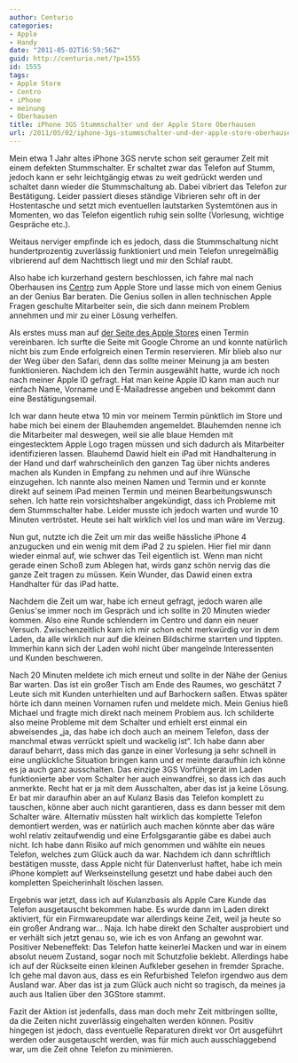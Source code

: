 ```yaml
---
author: Centurio
categories:
- Apple
- Handy
date: "2011-05-02T16:59:56Z"
guid: http://centurio.net/?p=1555
id: 1555
tags:
- Apple Store
- Centro
- iPhone
- meinung
- Oberhausen
title: iPhone 3GS Stummschalter und der Apple Store Oberhausen
url: /2011/05/02/iphone-3gs-stummschalter-und-der-apple-store-oberhausen/
---
```

Mein etwa 1 Jahr altes iPhone 3GS nervte schon seit geraumer Zeit mit einem defekten Stummschalter. Er schaltet zwar das Telefon auf Stumm, jedoch kann er sehr leichtgängig etwas zu weit gedrückt werden und schaltet dann wieder die Stummschaltung ab. Dabei vibriert das Telefon zur Bestätigung. Leider passiert dieses ständige Vibrieren sehr oft in der Hostentasche und setzt mich eventuellen lautstarken Systemtönen aus in Momenten, wo das Telefon eigentlich ruhig sein sollte (Vorlesung, wichtige Gespräche etc.).

Weitaus nerviger empfinde ich es jedoch, dass die Stummschaltung nicht hundertprozentig zuverlässig funktioniert und mein Telefon unregelmäßig vibrierend auf dem Nachttisch liegt und mir den Schlaf raubt.

Also habe ich kurzerhand gestern beschlossen, ich fahre mal nach Oberhausen ins [Centro](http://www.centro.de/) zum Apple Store und lasse mich von einem Genius an der Genius Bar beraten. Die Genius sollen in allen technischen Apple Fragen geschulte Mitarbeiter sein, die sich dann meinem Problem annehmen und mir zu einer Lösung verhelfen.  
<!--more-->

  
Als erstes muss man auf [der Seite des Apple Stores](http://www.apple.com/de/retail/centro/) einen Termin vereinbaren. Ich surfte die Seite mit Google Chrome an und konnte natürlich nicht bis zum Ende erfolgreich einen Termin reservieren. Mir blieb also nur der Weg über den Safari, denn das sollte meiner Meinung ja am besten funktionieren. Nachdem ich den Termin ausgewählt hatte, wurde ich noch nach meiner Apple ID gefragt. Hat man keine Apple ID kann man auch nur einfach Name, Vorname und E-Mailadresse angeben und bekommt dann eine Bestätigungsemail.

Ich war dann heute etwa 10 min vor meinem Termin pünktlich im Store und habe mich bei einem der Blauhemden angemeldet. Blauhemden nenne ich die Mitarbeiter mal deswegen, weil sie alle blaue Hemden mit eingestecktem Apple Logo tragen müssen und sich dadurch als Mitarbeiter identifizieren lassen. Blauhemd Dawid hielt ein iPad mit Handhalterung in der Hand und darf wahrscheinlich den ganzen Tag über nichts anderes machen als Kunden in Empfang zu nehmen und auf ihre Wünsche einzugehen. Ich nannte also meinen Namen und Termin und er konnte direkt auf seinem iPad meinen Termin und meinen Bearbeitungswunsch sehen. Ich hatte rein vorsichtshalber angekündigt, dass ich Probleme mit dem Stummschalter habe. Leider musste ich jedoch warten und wurde 10 Minuten vertröstet. Heute sei halt wirklich viel los und man wäre im Verzug.

Nun gut, nutzte ich die Zeit um mir das weiße hässliche iPhone 4 anzugucken und ein wenig mit dem iPad 2 zu spielen. Hier fiel mir dann wieder einmal auf, wie schwer das Teil eigentlich ist. Wenn man nicht gerade einen Schoß zum Ablegen hat, wirds ganz schön nervig das die ganze Zeit tragen zu müssen. Kein Wunder, das Dawid einen extra Handhalter für das iPad hatte.

Nachdem die Zeit um war, habe ich erneut gefragt, jedoch waren alle Genius'se immer noch im Gespräch und ich sollte in 20 Minuten wieder kommen. Also eine Runde schlendern im Centro und dann ein neuer Versuch. Zwischenzeitlich kam ich mir schon echt merkwürdig vor in dem Laden, da alle wirklich nur auf die kleinen Bildschirme starrten und tippten. Immerhin kann sich der Laden wohl nicht über mangelnde Interessenten und Kunden beschweren.

Nach 20 Minuten meldete ich mich erneut und sollte in der Nähe der Genius Bar warten. Das ist ein großer Tisch am Ende des Raumes, wo geschätzt 7 Leute sich mit Kunden unterhielten und auf Barhockern saßen. Etwas später hörte ich dann meinen Vornamen rufen und meldete mich. Mein Genius hieß Michael und fragte mich direkt nach meinem Problem aus. Ich schilderte also meine Probleme mit dem Schalter und erhielt erst einmal ein abweisendes &#8222;ja, das habe ich doch auch an meinem Telefon, dass der manchmal etwas verrückt spielt und wackelig ist&#8220;. Ich habe dann aber darauf beharrt, dass mich das ganze in einer Vorlesung ja sehr schnell in eine unglückliche Situation bringen kann und er meinte daraufhin ich könne es ja auch ganz ausschalten. Das einzige 3GS Vorführgerät im Laden funktionierte aber vom Schalter her auch einwandfrei, so dass ich das auch anmerkte. Recht hat er ja mit dem Ausschalten, aber das ist ja keine Lösung. Er bat mir daraufhin aber an auf Kulanz Basis das Telefon komplett zu tauschen, könne aber auch nicht garantieren, dass es dann besser mit dem Schalter wäre. Alternativ müssten halt wirklich das komplette Telefon demontiert werden, was er natürlich auch machen könnte aber das wäre wohl relativ zeitaufwendig und eine Erfolgsgarantie gäbe es dabei auch nicht. Ich habe dann Risiko auf mich genommen und wählte ein neues Telefon, welches zum Glück auch da war. Nachdem ich dann schriftlich bestätigen musste, dass Apple nicht für Datenverlust haftet, habe ich mein iPhone komplett auf Werkseinstellung gesetzt und habe dabei auch den kompletten Speicherinhalt löschen lassen.

Ergebnis war jetzt, dass ich auf Kulanzbasis als Apple Care Kunde das Telefon ausgetauscht bekommen habe. Es wurde dann im Laden direkt aktiviert, für ein Firmwareupdate war allerdings keine Zeit, weil ja heute so ein großer Andrang war... Naja. Ich habe direkt den Schalter ausprobiert und er verhält sich jetzt genau so, wie ich es von Anfang an gewohnt war. Positiver Nebeneffekt: Das Telefon hatte keinerlei Macken und war in einem absolut neuem Zustand, sogar noch mit Schutzfolie beklebt. Allerdings habe ich auf der Rückseite einen kleinen Aufkleber gesehen in fremder Sprache. Ich gehe mal davon aus, dass es ein Refurbished Telefon irgendwo aus dem Ausland war. Aber das ist ja zum Glück auch nicht so tragisch, da meines ja auch aus Italien über den 3GStore stammt.

Fazit der Aktion ist jedenfalls, dass man doch mehr Zeit mitbringen sollte, da die Zeiten nicht zuverlässig eingehalten werden können. Positiv hingegen ist jedoch, dass eventuelle Reparaturen direkt vor Ort ausgeführt werden oder ausgetauscht werden, was für mich auch ausschlaggebend war, um die Zeit ohne Telefon zu minimieren.